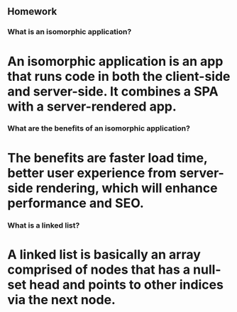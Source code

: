 ## Homework

### What is an isomorphic application?

# An isomorphic application is an app that runs code in both the client-side and server-side. It combines a SPA with a server-rendered app. 


### What are the benefits of an isomorphic application?

# The benefits are faster load time, better user experience from server-side rendering, which will enhance performance and SEO.

### What is a linked list?

# A linked list is basically an array comprised of nodes that has a null-set head and points to other indices via the next node. 